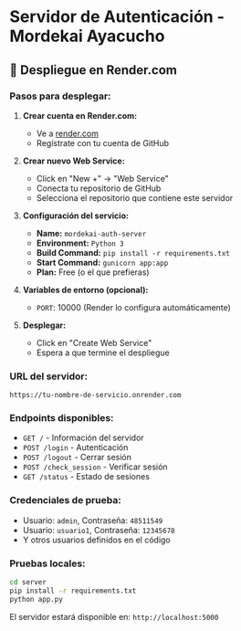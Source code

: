 # Servidor de Autenticación - Mordekai Ayacucho

## 🚀 Despliegue en Render.com

### **Pasos para desplegar:**

1. **Crear cuenta en Render.com:**
   - Ve a [render.com](https://render.com)
   - Regístrate con tu cuenta de GitHub

2. **Crear nuevo Web Service:**
   - Click en "New +" → "Web Service"
   - Conecta tu repositorio de GitHub
   - Selecciona el repositorio que contiene este servidor

3. **Configuración del servicio:**
   - **Name:** `mordekai-auth-server`
   - **Environment:** `Python 3`
   - **Build Command:** `pip install -r requirements.txt`
   - **Start Command:** `gunicorn app:app`
   - **Plan:** Free (o el que prefieras)

4. **Variables de entorno (opcional):**
   - `PORT`: 10000 (Render lo configura automáticamente)

5. **Desplegar:**
   - Click en "Create Web Service"
   - Espera a que termine el despliegue

### **URL del servidor:**
```
https://tu-nombre-de-servicio.onrender.com
```

### **Endpoints disponibles:**
- `GET /` - Información del servidor
- `POST /login` - Autenticación
- `POST /logout` - Cerrar sesión
- `POST /check_session` - Verificar sesión
- `GET /status` - Estado de sesiones

### **Credenciales de prueba:**
- Usuario: `admin`, Contraseña: `48511549`
- Usuario: `usuario1`, Contraseña: `12345678`
- Y otros usuarios definidos en el código

### **Pruebas locales:**
```bash
cd server
pip install -r requirements.txt
python app.py
```

El servidor estará disponible en: `http://localhost:5000` 